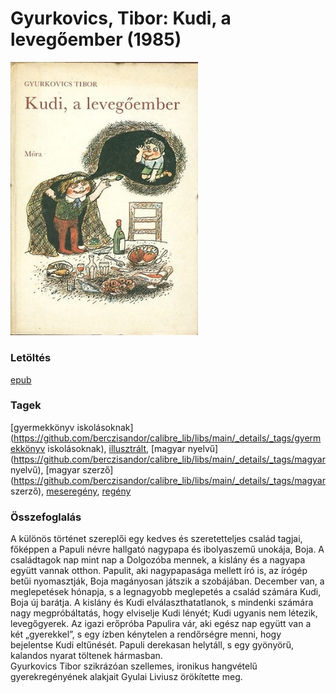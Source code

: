 # <a name="id_1276">Gyurkovics, Tibor: Kudi, a levegőember (1985)</a>
<img src="https://github.com/BercziSandor/calibre_lib/raw/main/libs/main/Gyurkovics%2C%20Tibor/Kudi%2C%20a%20levegoember%20%281276%29/cover.jpg" alt="cover" width="300"/>

### Letöltés
[epub](https://github.com/BercziSandor/calibre_lib/raw/main/libs/main/Gyurkovics%2C%20Tibor/Kudi%2C%20a%20levegoember%20%281276%29/Kudi%2C%20a%20levegoember%20-%20Gyurkovics%2C%20Tibor.epub)

### Tagek
[gyermekkönyv iskolásoknak](https://github.com/berczisandor/calibre_lib/libs/main/_details/_tags/gyermekkönyv iskolásoknak), [illusztrált](https://github.com/berczisandor/calibre_lib/libs/main/_details/_tags/illusztrált), [magyar nyelvű](https://github.com/berczisandor/calibre_lib/libs/main/_details/_tags/magyar nyelvű), [magyar szerző](https://github.com/berczisandor/calibre_lib/libs/main/_details/_tags/magyar szerző), [meseregény](https://github.com/berczisandor/calibre_lib/libs/main/_details/_tags/meseregény), [regény](https://github.com/berczisandor/calibre_lib/libs/main/_details/_tags/regény)

### Összefoglalás
<div>
<p>A különös történet szereplői egy kedves és szeretetteljes család tagjai, főképpen a Papuli névre hallgató nagypapa és ibolyaszemű unokája, Boja. A családtagok nap mint nap a Dolgozóba mennek, a kislány és a nagyapa együtt vannak otthon. Papulit, aki nagypapasága mellett író is, az írógép betűi nyomasztják, Boja magányosan játszik a szobájában. December van, a meglepetések hónapja, s a legnagyobb meglepetés a család számára Kudi, Boja új barátja. A kislány és Kudi elválaszthatatlanok, s mindenki számára nagy megpróbáltatás, hogy elviselje Kudi lényét; Kudi ugyanis nem létezik, levegőgyerek. Az igazi erőpróba Papulira vár, aki egész nap együtt van a két „gyerekkel”, s egy ízben kénytelen a rendőrségre menni, hogy bejelentse Kudi eltűnését. Papuli derekasan helytáll, s egy gyönyörű, kalandos nyarat töltenek hármasban.<br>Gyurkovics Tibor szikrázóan szellemes, ironikus hangvételű gyerekregényének alakjait Gyulai Liviusz örökítette meg.</p></div>


